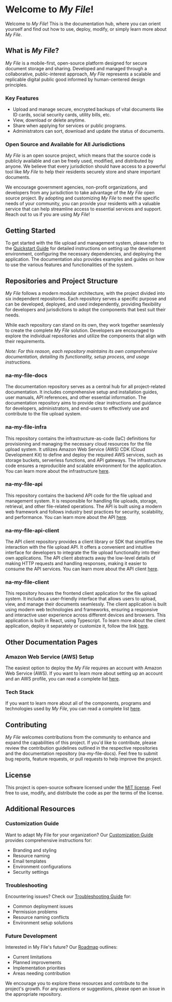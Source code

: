 # Welcome to _My File_!

Welcome to _My File_! This is the documentation hub, where you can orient yourself and find out how to use, deploy, modify, or simply learn more about _My File_.

## What is _My File_?

_My File_ is a mobile-first, open-source platform designed for secure document storage and sharing. Developed and managed through a collaborative, public-interest approach, _My File_ represents a scalable and replicable digital public good informed by human-centered design principles.

### Key Features

- Upload and manage secure, encrypted backups of vital documents like ID cards, social security cards, utility bills, etc.
- View, download or delete anytime.
- Share when applying for services or public programs.
- Administrators can sort, download and update the status of documents.

### Open Source and Available for All Jurisdictions

_My File_ is an open source project, which means that the source code is publicly available and can be freely used, modified, and distributed by anyone. We believe that every jurisdiction should have access to a powerful tool like _My File_ to help their residents securely store and share important documents.

We encourage government agencies, non-profit organizations, and developers from any jurisdiction to take advantage of the _My File_ open source project. By adopting and customizing _My File_ to meet the specific needs of your community, you can provide your residents with a valuable service that can help streamline access to essential services and support. Reach out to us if you are using _My File_!

## Getting Started

To get started with the file upload and management system, please refer to the [Quickstart Guide](quickstart.md) for detailed instructions on setting up the development environment, configuring the necessary dependencies, and deploying the application. The documentation also provides examples and guides on how to use the various features and functionalities of the system.

## Repositories and Project Structure

_My File_ follows a modern modular architecture, with the project divided into six independent repositories. Each repository serves a specific purpose and can be developed, deployed, and used independently, providing flexibility for developers and jurisdictions to adopt the components that best suit their needs.

While each repository can stand on its own, they work together seamlessly to create the complete _My File_ solution. Developers are encouraged to explore the individual repositories and utilize the components that align with their requirements.

_Note: For this reason, each repository maintains its own comprehensive documentation, detailing its functionality, setup process, and usage instructions._

### na-my-file-docs

The documentation repository serves as a central hub for all project-related documentation. It includes comprehensive setup and installation guides, user manuals, API references, and other essential information. The documentation repository aims to provide clear instructions and guidance for developers, administrators, and end-users to effectively use and contribute to the file upload system.

### na-my-file-infra

This repository contains the infrastructure-as-code (IaC) definitions for provisioning and managing the necessary cloud resources for the file upload system. It utilizes Amazon Web Service (AWS) CDK (Cloud Development Kit) to define and deploy the required AWS services, such as storage buckets, serverless functions, and API gateways. The infrastructure code ensures a reproducible and scalable environment for the application.
You can learn more about the infrastructure [here](infra.md).

### na-my-file-api

This repository contains the backend API code for the file upload and management system. It is responsible for handling file uploads, storage, retrieval, and other file-related operations. The API is built using a modern web framework and follows industry best practices for security, scalability, and performance.
You can learn more about the API [here](api.md).

### na-my-file-api-client

The API client repository provides a client library or SDK that simplifies the interaction with the file upload API. It offers a convenient and intuitive interface for developers to integrate the file upload functionality into their own applications. The API client abstracts away the low-level details of making HTTP requests and handling responses, making it easier to consume the API services.
You can learn more about the API client [here](api-client.md).

### na-my-file-client

This repository houses the frontend client application for the file upload system. It includes a user-friendly interface that allows users to upload, view, and manage their documents seamlessly. The client application is built using modern web technologies and frameworks, ensuring a responsive and interactive user experience across different devices and browsers. This application is built in React, using Typescript.
To learn more about the client application, deploy it separately or customize it, follow the link [here](client.md).

## Other Documentation Pages

### Amazon Web Service (AWS) Setup

The easiest option to deploy the _My File_ requires an account with Amazon Web Service (AWS). If you want to learn more about setting up an account and an AWS profile, you can read a complete list [here](aws-setup.md).

### Tech Stack

If you want to learn more about all of the components, programs and technologies used by _My File_, you can read a complete list [here](techstack.md).

## Contributing

_My File_ welcomes contributions from the community to enhance and expand the capabilities of this project. If you'd like to contribute, please review the contribution guidelines outlined in the respective repositories and the documentation repository (na-my-file-docs). Feel free to submit bug reports, feature requests, or pull requests to help improve the project.

## License

This project is open-source software licensed under the [MIT license](https://opensource.org/licenses/MIT). Feel free to use, modify, and distribute the code as per the terms of the license.

## Additional Resources

### Customization Guide

Want to adapt My File for your organization? Our [Customization Guide](Customization.md) provides comprehensive instructions for:

- Branding and styling
- Resource naming
- Email templates
- Environment configurations
- Security settings

### Troubleshooting

Encountering issues? Check our [Troubleshooting Guide](troubleshooting.md) for:

- Common deployment issues
- Permission problems
- Resource naming conflicts
- Environment setup solutions

### Future Development

Interested in My File's future? Our [Roadmap](roadmap.md) outlines:

- Current limitations
- Planned improvements
- Implementation priorities
- Areas needing contribution

We encourage you to explore these resources and contribute to the project's growth. For any questions or suggestions, please open an issue in the appropriate repository.
